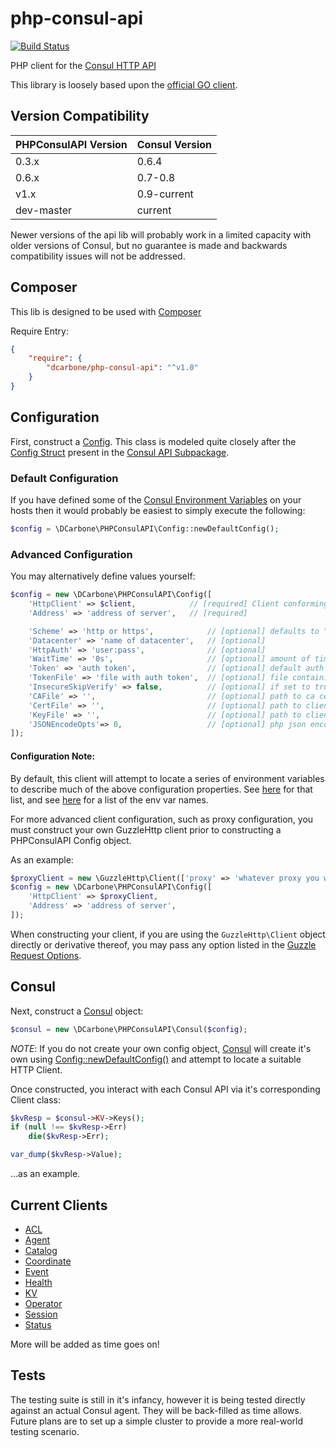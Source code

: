 # php-consul-api

[![Build Status](https://travis-ci.org/dcarbone/php-consul-api.svg?branch=master)](https://travis-ci.org/dcarbone/php-consul-api)

PHP client for the [Consul HTTP API](https://www.consul.io/docs/agent/http.html)

This library is loosely based upon the [official GO client](https://github.com/hashicorp/consul/tree/master/api).

## Version Compatibility

|PHPConsulAPI Version|Consul Version|
|---|---|
|0.3.x|0.6.4|
|0.6.x|0.7-0.8|
|v1.x|0.9-current|
|dev-master|current|

Newer versions of the api lib will probably work in a limited capacity with older versions of Consul, but no guarantee
is made and backwards compatibility issues will not be addressed.

## Composer

This lib is designed to be used with [Composer](https://getcomposer.org)

Require Entry:

```json
{
    "require": {
        "dcarbone/php-consul-api": "^v1.0"
    }
}
```

## Configuration

First, construct a [Config](./src/Config.php). This class is modeled quite closely after the
[Config Struct](https://github.com/hashicorp/consul/blob/v1.9.3/api/api.go#L280) present in the
[Consul API Subpackage](https://github.com/hashicorp/consul/blob/v1.9.3/api).

### Default Configuration

If you have defined some of the [Consul Environment Variables](https://www.consul.io/docs/agent/options.html)
on your hosts then it would probably be easiest to simply execute the following:

```php
$config = \DCarbone\PHPConsulAPI\Config::newDefaultConfig();
```

### Advanced Configuration

You may alternatively define values yourself:

```php
$config = new \DCarbone\PHPConsulAPI\Config([
    'HttpClient' => $client,            // [required] Client conforming to GuzzleHttp\ClientInterface
    'Address' => 'address of server',   // [required]

    'Scheme' => 'http or https',            // [optional] defaults to "http"
    'Datacenter' => 'name of datacenter',   // [optional]
    'HttpAuth' => 'user:pass',              // [optional]
    'WaitTime' => '0s',                     // [optional] amount of time to wait on certain blockable endpoints.  go time duration string format. 
    'Token' => 'auth token',                // [optional] default auth token to use
    'TokenFile' => 'file with auth token',  // [optional] file containing auth token string
    'InsecureSkipVerify' => false,          // [optional] if set to true, ignores all SSL validation
    'CAFile' => '',                         // [optional] path to ca cert file, see http://docs.guzzlephp.org/en/latest/request-options.html#verify
    'CertFile' => '',                       // [optional] path to client public key.  if set, requires KeyFile also be set
    'KeyFile' => '',                        // [optional] path to client private key.  if set, requires CertFile also be set
    'JSONEncodeOpts'=> 0,                   // [optional] php json encode opt value to use when serializing requests
]);
```

#### Configuration Note:

By default, this client will attempt to locate a series of environment variables to describe much of the above
configuration properties.  See [here](./src/Config.php#L559) for that list, and see [here](./src/Consul.php#L40) for
a list of the env var names.

For more advanced client configuration, such as proxy configuration, you must construct your own GuzzleHttp client
prior to constructing a PHPConsulAPI Config object.

As an example:

```php
$proxyClient = new \GuzzleHttp\Client(['proxy' => 'whatever proxy you want']]);
$config = new \DCarbone\PHPConsulAPI\Config([
    'HttpClient' => $proxyClient,
    'Address' => 'address of server',
]);
```

When constructing your client, if you are using the `GuzzleHttp\Client` object directly or derivative thereof, you may
pass any option listed in the [Guzzle Request Options](http://docs.guzzlephp.org/en/latest/request-options.html).

## Consul

Next, construct a [Consul](./src/Consul.php) object:

```php
$consul = new \DCarbone\PHPConsulAPI\Consul($config);
```

*NOTE*: If you do not create your own config object, [Consul](./src/Consul.php#L171) will create it's own
using [Config::newDefaultConfig()](./src/Config.php#L253) and attempt to locate a suitable HTTP Client.

Once constructed, you interact with each Consul API via it's corresponding Client class:

```php
$kvResp = $consul->KV->Keys();
if (null !== $kvResp->Err)
    die($kvResp->Err);

var_dump($kvResp->Value);
```

...as an example.

## Current Clients

- [ACL](./src/ACL/ACLClient.php)
- [Agent](./src/Agent/AgentClient.php)
- [Catalog](./src/Catalog/CatalogClient.php)
- [Coordinate](./src/Coordinate/CoordinateClient.php)
- [Event](./src/Event/EventClient.php)
- [Health](./src/Health/HealthClient.php)
- [KV](./src/KV/KVClient.php)
- [Operator](./src/Operator/OperatorClient.php)
- [Session](./src/Session/SessionClient.php)
- [Status](./src/Status/StatusClient.php)

More will be added as time goes on!

## Tests

The testing suite is still in it's infancy, however it is being tested directly against an actual Consul agent.
They will be back-filled as time allows.  Future plans are to set up a simple cluster to provide a more real-world
testing scenario.
